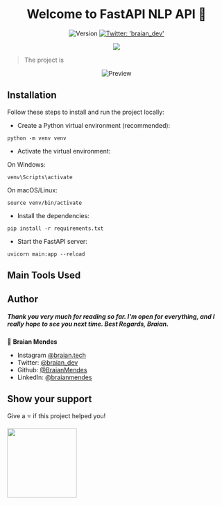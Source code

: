 <h1 align="center">Welcome to FastAPI NLP API 👋</h1>
<p align="center">
  <img alt="Version" src="https://img.shields.io/badge/version-0.1.0-blue.svg?cacheSeconds=2592000" />
  <a href="https://twitter.com/braian_dev" target="_blank">
    <img alt="Twitter: 'braian_dev'" src="https://img.shields.io/twitter/follow/braian_dev.svg?style=social" />
  </a>
</p>

<p align="center">
  <img src="https://img.shields.io/badge/Made%20With-FastAPI-009688?logo=fastapi&style=for-the-badge">
</p>

> The project is 

<p align="center">
  <img src="img.png" alt="Preview">
</p>

<h2>Installation</h2>

Follow these steps to install and run the project locally:


* Create a Python virtual environment (recommended):

```
python -m venv venv
```

* Activate the virtual environment:

On Windows:

```
venv\Scripts\activate
```

On macOS/Linux:

```
source venv/bin/activate
```

  * Install the dependencies:

``` 
pip install -r requirements.txt
``` 

* Start the FastAPI server:

```
uvicorn main:app --reload
```

<h2>Main Tools Used</h2>


## Author

<h5>Thank you very much for reading so far. I'm open for everything, and I really hope to see you next time. Best Regards, Braian.</h5>

👤 **Braian Mendes**

* Instagram [@braian.tech](https://www.instagram.com/braian.tech)
* Twitter: [@braian_dev](https://twitter.com/braian_dev)
* Github: [@BraianMendes](https://github.com/BraianMendes)
* LinkedIn: [@braianmendes](https://linkedin.com/in/braianmendes)

## Show your support

Give a ⭐️ if this project helped you!

<a href="https://www.patreon.com/braian_dev">
  <img src="https://c5.patreon.com/external/logo/become_a_patron_button@2x.png" width="160">
</a>